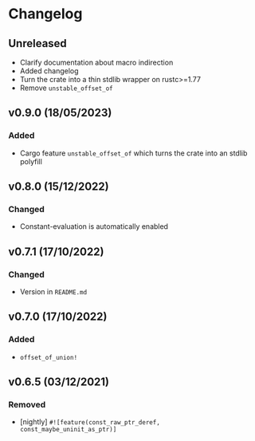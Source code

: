 # Changelog

## Unreleased
 - Clarify documentation about macro indirection
 - Added changelog
 - Turn the crate into a thin stdlib wrapper on rustc>=1.77
 - Remove `unstable_offset_of`

## v0.9.0 (18/05/2023)
### Added
 - Cargo feature `unstable_offset_of` which turns the crate into an stdlib polyfill

## v0.8.0 (15/12/2022)
### Changed
 - Constant-evaluation is automatically enabled

## v0.7.1 (17/10/2022)
### Changed
 - Version in `README.md`

## v0.7.0 (17/10/2022)
### Added
 - `offset_of_union!`

## v0.6.5 (03/12/2021)
### Removed
 - [nightly] `#![feature(const_raw_ptr_deref, const_maybe_uninit_as_ptr)]`
